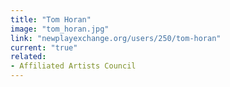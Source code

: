 ```yaml
---
title: "Tom Horan"
image: "tom_horan.jpg"
link: "newplayexchange.org/users/250/tom-horan"
current: "true"
related:
- Affiliated Artists Council
---
```

